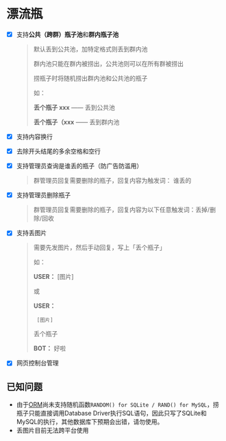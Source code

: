 # 漂流瓶

- [x] 支持**公共（跨群）瓶子池**和**群内瓶子池**
  > 默认丢到公共池，加特定格式则丢到群内池
  >
  > 群内池只能在群内被捞出，公共池则可以在所有群被捞出
  >
  > 捞瓶子时将随机捞出群内池和公共池的瓶子
  >
  > 如：
  >
  > **丢个瓶子 xxx** ——  丢到公共池
  >
  > **丢个瓶子（xxx** —— 丢到群内池

- [x] 支持内容换行
- [x] 去除开头结尾的多余空格和空行
- [x] 支持管理员查询是谁丢的瓶子（防广告防滥用）
  > 群管理员回复需要删除的瓶子，回复内容为触发词： 谁丢的
- [x] 支持管理员删除瓶子
  > 群管理员回复需要删除的瓶子，回复内容为以下任意触发词：丢掉/删除/回收
- [x] 支持丢图片
  > 需要先发图片，然后手动回复，写上「丢个瓶子」
  >
  > 如：
  >
  > **USER：** [图片]
  >
  > 或
  >
  > **USER：**
  >
  >      [图片]
  >
  > 丢个瓶子
  >
  > **BOT：** 好啦
- [x] 网页控制台管理

## 已知问题

- 由于[ORM](https://github.com/shigma/minato)尚未支持随机函数`RANDOM() for SQLite / RAND() for MySQL`，捞瓶子只能直接调用Database Driver执行SQL语句，因此只写了SQLite和MySQL的执行，其他数据库下预期会出错，请勿使用。
- 丢图片目前无法跨平台使用
